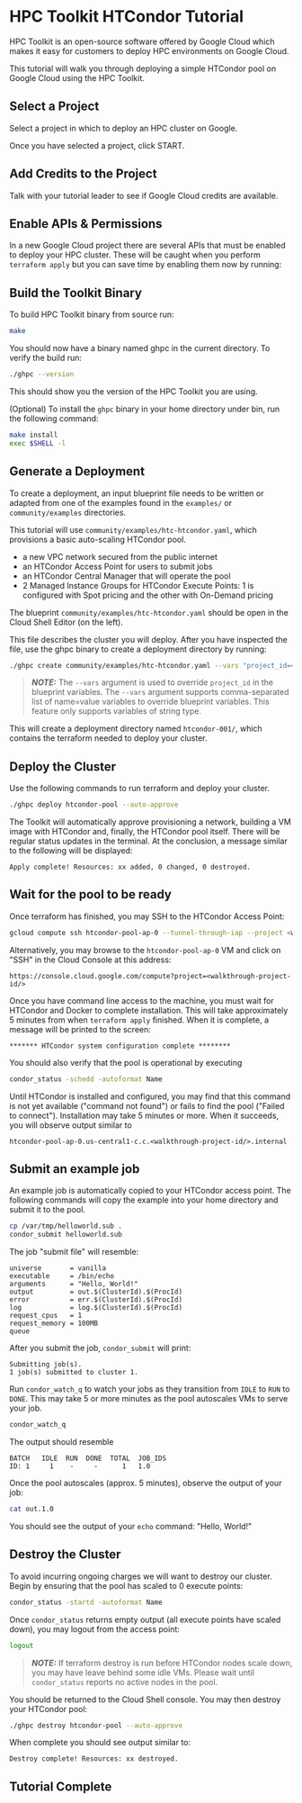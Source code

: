 # HPC Toolkit HTCondor Tutorial

HPC Toolkit is an open-source software offered by Google Cloud which makes it
easy for customers to deploy HPC environments on Google Cloud.

This tutorial will walk you through deploying a simple HTCondor pool on Google
Cloud using the HPC Toolkit.

## Select a Project

Select a project in which to deploy an HPC cluster on Google.

<walkthrough-project-setup billing="true"></walkthrough-project-setup>

Once you have selected a project, click START.

## Add Credits to the Project

Talk with your tutorial leader to see if Google Cloud credits are available.

## Enable APIs & Permissions

In a new Google Cloud project there are several APIs that must be enabled to
deploy your HPC cluster. These will be caught when you perform `terraform apply`
but you can save time by enabling them now by running:

<walkthrough-enable-apis apis="storage.googleapis.com,compute.googleapis.com,secretmanager.googleapis.com,serviceusage.googleapis.com,cloudresourcemanager.googleapis.com,iam.googleapis.com,logging.googleapis.com"></walkthrough-enable-apis>

## Build the Toolkit Binary

To build HPC Toolkit binary from source run:

```bash
make
```

You should now have a binary named ghpc in the current directory. To verify the
build run:

```bash
./ghpc --version
```

This should show you the version of the HPC Toolkit you are using.

(Optional) To install the `ghpc` binary in your home directory under bin,
run the following command:

```bash
make install
exec $SHELL -l
```

## Generate a Deployment

To create a deployment, an input blueprint file needs to be written or adapted
from one of the examples found in the `examples/` or `community/examples`
directories.

This tutorial will use `community/examples/htc-htcondor.yaml`, which provisions
a basic auto-scaling HTCondor pool.

* a new VPC network secured from the public internet
* an HTCondor Access Point for users to submit jobs
* an HTCondor Central Manager that will operate the pool
* 2 Managed Instance Groups for HTCondor Execute Points: 1 is configured with
  Spot pricing and the other with On-Demand pricing

The blueprint `community/examples/htc-htcondor.yaml` should be open in the Cloud
Shell Editor (on the left).

This file describes the cluster you will deploy. After you have inspected the
file, use the ghpc binary to create a deployment directory by running:

```bash
./ghpc create community/examples/htc-htcondor.yaml --vars "project_id=<walkthrough-project-id/>"
```

> **_NOTE:_** The `--vars` argument is used to override `project_id` in the
> blueprint variables. The `--vars` argument supports comma-separated list of
> name=value variables to override blueprint variables. This feature only
> supports variables of string type.

This will create a deployment directory named `htcondor-001/`, which
contains the terraform needed to deploy your cluster.

## Deploy the Cluster

Use the following commands to run terraform and deploy your cluster.

```bash
./ghpc deploy htcondor-pool --auto-approve
```

The Toolkit will automatically approve provisioning a network, building a VM
image with HTCondor and, finally, the HTCondor pool itself. There will be
regular status updates in the terminal. At the conclusion, a message similar to
the following will be displayed:

<!-- Note: Bash blocks give "copy to cloud shell" option.  -->
<!-- "shell" or "text" is used in places where command should not be run in cloud shell. -->

```shell
Apply complete! Resources: xx added, 0 changed, 0 destroyed.
```

## Wait for the pool to be ready

Once terraform has finished, you may SSH to the HTCondor Access Point:

```bash
gcloud compute ssh htcondor-pool-ap-0 --tunnel-through-iap --project <walkthrough-project-id/> --zone us-central1-c
```

Alternatively, you may browse to the `htcondor-pool-ap-0` VM and click on "SSH" in
the Cloud Console at this address:

```text
https://console.cloud.google.com/compute?project=<walkthrough-project-id/>
```

Once you have command line access to the machine, you must wait for HTCondor and
Docker to complete installation. This will take approximately 5 minutes from
when `terraform apply` finished. When it is complete, a message will be printed
to the screen:

```text
******* HTCondor system configuration complete ********
```

You should also verify that the pool is operational by executing

```bash
condor_status -schedd -autoformat Name
```

Until HTCondor is installed and configured, you may find that this command is
not yet available ("command not found") or fails to find the pool ("Failed to
connect"). Installation may take 5 minutes or more. When it succeeds, you will
observe output similar to

```text
htcondor-pool-ap-0.us-central1-c.c.<walkthrough-project-id/>.internal
```

## Submit an example job

An example job is automatically copied to your HTCondor access point. The
following commands will copy the example into your home directory and submit it
to the pool.

```bash
cp /var/tmp/helloworld.sub .
condor_submit helloworld.sub
```

The job "submit file" will resemble:

```text
universe       = vanilla
executable     = /bin/echo
arguments      = "Hello, World!"
output         = out.$(ClusterId).$(ProcId)
error          = err.$(ClusterId).$(ProcId)
log            = log.$(ClusterId).$(ProcId)
request_cpus   = 1
request_memory = 100MB
queue
```

After you submit the job, `condor_submit` will print:

```text
Submitting job(s).
1 job(s) submitted to cluster 1.
```

Run `condor_watch_q` to watch your jobs as they transition from `IDLE` to `RUN`
to `DONE`. This may take 5 or more minutes as the pool autoscales VMs to serve
your job.

```bash
condor_watch_q
```

The output should resemble

```text
BATCH   IDLE  RUN  DONE  TOTAL  JOB_IDS
ID: 1     1    -     -      1   1.0
```

Once the pool autoscales (approx. 5 minutes), observe the output of your job:

```bash
cat out.1.0
```

You should see the output of your `echo` command: "Hello, World!"

## Destroy the Cluster

To avoid incurring ongoing charges we will want to destroy our cluster. Begin by
ensuring that the pool has scaled to 0 execute points:

```bash
condor_status -startd -autoformat Name
```

Once `condor_status` returns empty output (all execute points have scaled down),
you may logout from the access point:

```bash
logout
```

> **_NOTE:_** If terraform destroy is run before HTCondor nodes scale down, you
> may have leave behind some idle VMs. Please wait until `condor_status`
> reports no active nodes in the pool.

You should be returned to the Cloud Shell console. You may then destroy your
HTCondor pool:

```bash
./ghpc destroy htcondor-pool --auto-approve
```

When complete you should see output similar to:

```shell
Destroy complete! Resources: xx destroyed.
```

## Tutorial Complete

<walkthrough-conclusion-trophy></walkthrough-conclusion-trophy>
